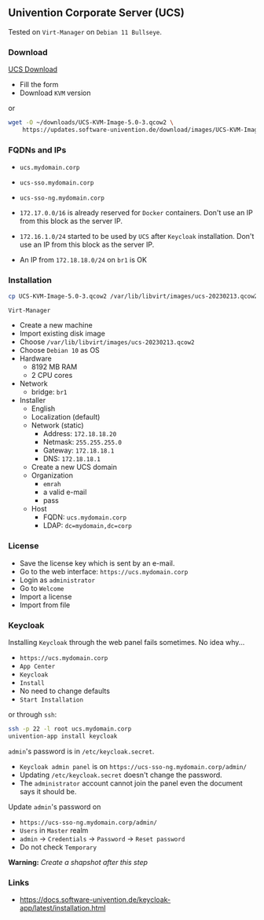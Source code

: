 ## Univention Corporate Server (UCS)

Tested on `Virt-Manager` on `Debian 11 Bullseye`.

### Download

[UCS Download](https://www.univention.com/downloads/download-ucs/)

- Fill the form
- Download `KVM` version

or

```bash
wget -O ~/downloads/UCS-KVM-Image-5.0-3.qcow2 \
    https://updates.software-univention.de/download/images/UCS-KVM-Image.qcow2
```

### FQDNs and IPs

- `ucs.mydomain.corp`
- `ucs-sso.mydomain.corp`
- `ucs-sso-ng.mydomain.corp`

- `172.17.0.0/16` is already reserved for `Docker` containers. Don't use an IP
  from this block as the server IP.
- `172.16.1.0/24` started to be used by `UCS` after `Keycloak` installation.
  Don't use an IP from this block as the server IP.
- An IP from `172.18.18.0/24` on `br1` is OK

### Installation

```bash
cp UCS-KVM-Image-5.0-3.qcow2 /var/lib/libvirt/images/ucs-20230213.qcow2
```

`Virt-Manager`

- Create a new machine
- Import existing disk image
- Choose `/var/lib/libvirt/images/ucs-20230213.qcow2`
- Choose `Debian 10` as OS
- Hardware
  - 8192 MB RAM
  - 2 CPU cores
- Network
  - bridge: `br1`
- Installer
  - English
  - Localization (default)
  - Network (static)
    - Address: `172.18.18.20`
    - Netmask: `255.255.255.0`
    - Gateway: `172.18.18.1`
    - DNS: `172.18.18.1`
  - Create a new UCS domain
  - Organization
    - `emrah`
    - a valid e-mail
    - pass
  - Host
    - FQDN: `ucs.mydomain.corp`
    - LDAP: `dc=mydomain,dc=corp`

### License

- Save the license key which is sent by an e-mail.
- Go to the web interface: `https://ucs.mydomain.corp`
- Login as `administrator`
- Go to `Welcome`
- Import a license
- Import from file

### Keycloak

Installing `Keycloak` through the web panel fails sometimes. No idea why...

- `https://ucs.mydomain.corp`
- `App Center`
- `Keycloak`
- `Install`
- No need to change defaults
- `Start Installation`

or through `ssh`:

```bash
ssh -p 22 -l root ucs.mydomain.corp
univention-app install keycloak
```

`admin`'s password is in `/etc/keycloak.secret`.

- `Keycloak admin panel` is on `https://ucs-sso-ng.mydomain.corp/admin/`
- Updating `/etc/keycloak.secret` doesn't change the password.
- The `administrator` account cannot join the panel even the document says it
  should be.

Update `admin`'s password on

- `https://ucs-sso-ng.mydomain.corp/admin/`
- `Users` in `Master` realm
- `admin` -> `Credentials` -> `Password` -> `Reset password`
- Do not check `Temporary`

**Warning:** _Create a shapshot after this step_

### Links

- https://docs.software-univention.de/keycloak-app/latest/installation.html
